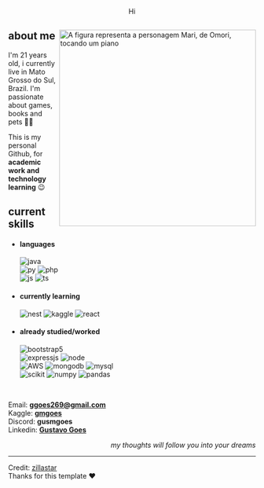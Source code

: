 <p align = center >Hi</p>

<div>

<img align="right" width="400" alt="A figura representa a personagem Mari, de Omori, tocando um piano" src="https://omori.wiki/images/c/cc/FA_ALBUM_46.png"/>

<h2>about me</h2>
  
<p>I'm 21 years old, i currently live in Mato Grosso do Sul, Brazil. I'm passionate about games, books and pets 🐶🐱</p>
<p>This is my personal Github, for <b>academic work and technology learning</b> 😉</p>
<h2>current skills</h2>
  
- <h4> languages </h4>
  <img src = "https://img.shields.io/badge/Java-ED8B00?style=for-the-badge&logo=openjdk&logoColor=white" alt = "java" /><br>
  <img src = "https://img.shields.io/badge/Python-3776AB?style=for-the-badge&logo=python&logoColor=white" alt = "py" />
  <img src = "https://img.shields.io/badge/PHP-777BB4?style=for-the-badge&logo=php&logoColor=white" alt = "php" /><br>
  <img src = "https://img.shields.io/badge/JavaScript-F7DF1E?style=for-the-badge&logo=javascript&logoColor=black" alt = "js" />
  <img src = "https://img.shields.io/badge/TypeScript-007ACC?style=for-the-badge&logo=typescript&logoColor=white" alt = "ts" />
  
- <h4> currently learning </h4>
  <img src = "https://img.shields.io/badge/nestjs-%23E0234E.svg?style=for-the-badge&logo=nestjs&logoColor=white" alt = "nest" />
  <img src = "https://img.shields.io/badge/Kaggle-035a7d?style=for-the-badge&logo=kaggle&logoColor=white" alt = "kaggle" />
  <img src = "https://img.shields.io/badge/react-%2320232a.svg?style=for-the-badge&logo=react&logoColor=%2361DAFB" alt = "react" />
    
- <h4> already studied/worked </h4>
  <img src = "https://img.shields.io/badge/bootstrap-%23563D7C.svg?style=for-the-badge&logo=bootstrap&logoColor=white" alt = "bootstrap5" /><br>
  <img src = "https://img.shields.io/badge/express.js-%23404d59.svg?style=for-the-badge&logo=express&logoColor=%2361DAFB" alt = "expressjs" />
  <img src = "https://img.shields.io/badge/Node.js-43853D?style=for-the-badge&logo=node.js&logoColor=white" alt = "node" /><br>
  <img src = "https://img.shields.io/badge/Amazon_AWS-232F3E?style=for-the-badge&logo=amazon-aws&logoColor=white" alt = "AWS" />
  <img src = "https://img.shields.io/badge/MongoDB-4EA94B?style=for-the-badge&logo=mongodb&logoColor=white" alt = "mongodb" />
  <img src = "https://img.shields.io/badge/MySQL-005C84?style=for-the-badge&logo=mysql&logoColor=white" alt = "mysql" /> <br>
  <img src = "https://img.shields.io/badge/scikit--learn-%23F7931E.svg?style=for-the-badge&logo=scikit-learn&logoColor=white" alt = "scikit" />
  <img src = "https://img.shields.io/badge/numpy-%23013243.svg?style=for-the-badge&logo=numpy&logoColor=white" alt = "numpy" />
  <img src = "https://img.shields.io/badge/pandas-%23150458.svg?style=for-the-badge&logo=pandas&logoColor=white" alt = "pandas" />

<br>

Email: <b>ggoes269@gmail.com</b> <br>
Kaggle: <b> [gmgoes](https://www.kaggle.com/gmgoes) </b> <br> 
Discord: <b> gusmgoes </b> <br>
Linkedin: <b> [Gustavo Goes](https://www.linkedin.com/in/gustavo-goes-7b6221225/) </b>
  
<p align="right"><em>my thoughts will follow you into your dreams</em></p>

------
Credit: [zillastar](https://github.com/zillastar) <br>
Thanks for this template ❤️
